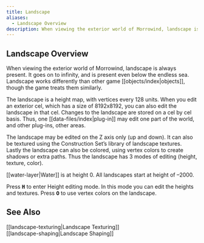 ```yaml
---
title: Landscape
aliases:
  - Landscape Overview
description: When viewing the exterior world of Morrowind, landscape is always present.
---
```

## Landscape Overview

When viewing the exterior world of Morrowind, landscape is always present. It goes on to infinity, and is present even below the endless sea. Landscape works differently than other game [[objects/index|objects]], though the game treats them similarly.

The landscape is a height map, with vertices every 128 units. When you edit an exterior cel, which has a size of 8192x8192, you can also edit the landscape in that cel. Changes to the landscape are stored on a cel by cel basis. Thus, one [[data-files/index|plug-in]] may edit one part of the world, and other plug-ins, other areas.

The landscape may be edited on the Z axis only (up and down). It can also be textured using the Construction Set’s library of landscape textures. Lastly the landscape can also be colored, using vertex colors to create shadows or extra paths. Thus the landscape has 3 modes of editing (height, texture, color).

[[water-layer|Water]] is at height 0. All landscapes start at height of –2000.

Press **<kbd>H</kbd>** to enter Height editing mode. In this mode you can edit the heights and textures. Press **<kbd>O</kbd>** to use vertex colors on the landscape.

## See Also

[[landscape-texturing|Landscape Texturing]]  
[[landscape-shaping|Landscape Shaping]]
